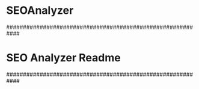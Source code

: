 # SEOAnalyzer
############################################################
# SEO Analyzer Readme
############################################################
